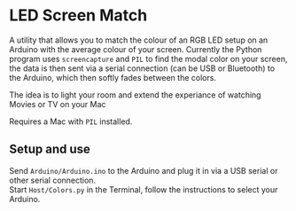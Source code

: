 # LED Screen Match

A utility that allows you to match the colour of an RGB LED setup on an Arduino with the average colour of your screen. Currently the Python program uses `screencapture` and `PIL` to find the modal color on your screen, the data is then sent via a serial connection (can be USB or Bluetooth) to the Arduino, which then softly fades between the colors.

The idea is to light your room and extend the experiance of watching Movies or TV on your Mac

Requires a Mac with `PIL` installed.

## Setup and use

Send `Arduino/Arduino.ino` to the Arduino and plug it in via a USB serial or other serial connection.  
Start `Host/Colors.py` in the Terminal, follow the instructions to select your Arduino.

